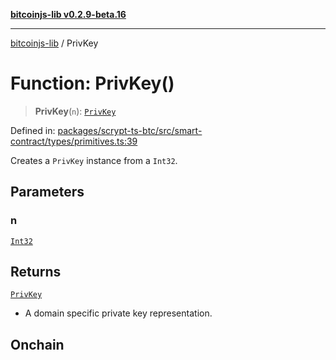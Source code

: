 [**bitcoinjs-lib v0.2.9-beta.16**](../README.md)

***

[bitcoinjs-lib](../README.md) / PrivKey

# Function: PrivKey()

> **PrivKey**(`n`): [`PrivKey`](../type-aliases/PrivKey.md)

Defined in: [packages/scrypt-ts-btc/src/smart-contract/types/primitives.ts:39](https://github.com/sCrypt-Inc/scrypt-btc-mono/blob/7d2760b2d3565565fcb011792878d3764e0701be/packages/scrypt-ts-btc/src/smart-contract/types/primitives.ts#L39)

Creates a `PrivKey` instance from a `Int32`.

## Parameters

### n

[`Int32`](../type-aliases/Int32.md)

## Returns

[`PrivKey`](../type-aliases/PrivKey.md)

- A domain specific private key representation.

## Onchain
